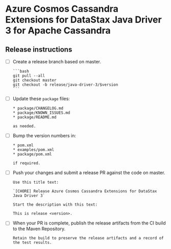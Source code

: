 # Azure Cosmos Cassandra Extensions for DataStax Java Driver 3 for Apache Cassandra
## Release instructions

- [ ] Create a release branch based on master.
  
      ```bash
      git pull --all
      git checkout master
      git checkout -b release/java-driver-3/$version
      ```

- [ ] Update these `package` files:

      * package/CHANGELOG.md
      * package/KNOWN_ISSUES.md
      * package/README.md

      as needed.

- [ ] Bump the version numbers in:

      * pom.xml
      * examples/pom.xml
      * package/pom.xml

      if required.
      
- [ ] Push your changes and submit a release PR against the code on master.

      Use this title text:

      `[CHORE] Release Azure Cosmos Cassandra Extensions for DataStax Java Driver 3`

      Start the description with this text:

      This is release <version>.

- [ ] When your PR is complete, publish the release artifacts from the CI build to the Maven Repository.

      Retain the build to preserve the release artifacts and a record of the test results.
